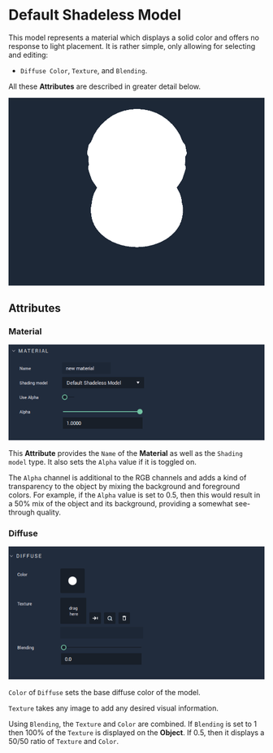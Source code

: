 # Default Shadeless Model 

This model represents a material which displays a solid color and offers no response to light placement. It is rather simple, only allowing for selecting and editing:
 
* `Diffuse Color`, `Texture`, and `Blending`. 

All these **Attributes** are described in greater detail below.


![](../../.gitbook/assets/shadelessmodel1.png)


## Attributes

### Material
![Material](../../.gitbook/assets/shadelessmodel2.png)

This **Attribute** provides the `Name` of the **Material** as well as the `Shading model` type. It also sets the `Alpha` value if it is toggled on. 

The `Alpha` channel is additional to the RGB channels and adds a kind of transparency to the object by mixing the background and foreground colors. For example, if the `Alpha` value is set to 0.5, then this would result in a 50% mix of the object and its background, providing a somewhat see-through quality. 


### Diffuse
![Diffuse](../../.gitbook/assets/shadelessmodel3.png)

`Color` of `Diffuse` sets the base diffuse color of the model. 

`Texture` takes any image to add any desired visual information. 

Using `Blending`, the `Texture` and `Color` are combined. If `Blending` is set to 1 then 100% of the `Texture` is displayed on the **Object**. If 0.5, then it displays a 50/50 ratio of `Texture` and `Color`. 